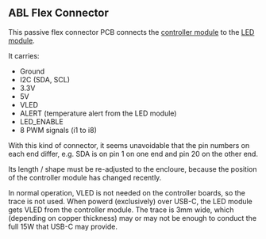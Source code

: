 <!--
SPDX-FileCopyrightText: 2024 Lena Schimmel <mail@lenaschimmel.de>
SPDX-License-Identifier: CC-BY-SA-4.0

[besteLampe!](https://lenaschimmel.de/besteLampe!) © 2024 by [Lena Schimmel](mailto:mail@lenaschimmel.de) is licensed under [CC BY-SA 4.0](http://creativecommons.org/licenses/by-sa/4.0/?ref=chooser-v1)
-->
## ABL Flex Connector
This passive flex connector PCB connects the [controller module](../controller/) to the [LED module](../LED_Module_E/).

It carries:
 - Ground
 - I2C (SDA, SCL)
 - 3.3V
 - 5V
 - VLED
 - ALERT (temperature alert from the LED module)
 - LED_ENABLE
 - 8 PWM signals (i1 to i8)

With this kind of connector, it seems unavoidable that the pin numbers on each end differ, e.g. SDA is on pin 1 on one end and pin 20 on the other end.

Its length / shape must be re-adjusted to the encloure, because the position of the controller module has changed recently.

In normal operation, VLED is not needed on the controller boards, so the trace is not used. When powerd (exclusively) over USB-C, the LED module gets VLED from the controller module. The trace is 3mm wide, which (depending on copper thickness) may or may not be enough to conduct the full 15W that USB-C may provide.
